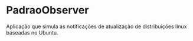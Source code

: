 # PadraoObserver
Aplicação que simula as notificações de atualização de distribuições linux baseadas no Ubuntu.
